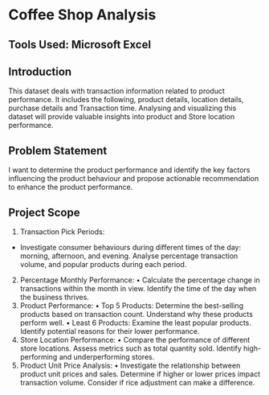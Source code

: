 # Coffee Shop Analysis

## Tools Used: Microsoft Excel

## Introduction  
This dataset deals with transaction information related to product performance. It includes the following, product details, location details, purchase details and Transaction time.  Analysing and visualizing this dataset will provide valuable insights into product and Store location performance. 

## Problem Statement
I want to determine the product performance and identify the key factors influencing the product behaviour and propose actionable recommendation to enhance the product performance.

## Project Scope
1. Transaction Pick Periods:
- Investigate consumer behaviours during different times of the day: morning, afternoon, and evening. Analyse percentage transaction volume, and popular products during each period.
  
2.	Percentage Monthly Performance:
•	Calculate the percentage change in transactions within the month in view. Identify the time of the day when the business thrives.
3.	Product Performance:
•	Top 5 Products: Determine the best-selling products based on transaction count. Understand why these products perform well.
•	Least 6 Products: Examine the least popular products. Identify potential reasons for their lower performance.
4.	Store Location Performance:
•	Compare the performance of different store locations. Assess metrics such as total quantity sold. Identify high-performing and underperforming stores.
5.	Product Unit Price Analysis:
•	Investigate the relationship between product unit prices and sales. Determine if higher or lower prices impact transaction volume. Consider if rice adjustment can make a difference.

